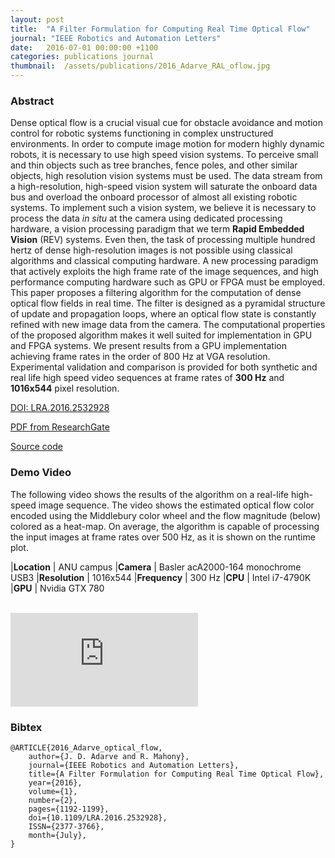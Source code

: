 ```yaml
---
layout: post
title:  "A Filter Formulation for Computing Real Time Optical Flow"
journal: "IEEE Robotics and Automation Letters"
date:   2016-07-01 00:00:00 +1100
categories: publications journal
thumbnail:  /assets/publications/2016_Adarve_RAL_oflow.jpg
---
```


### Abstract

Dense optical flow is a crucial visual cue for obstacle avoidance and motion control for robotic systems functioning in complex unstructured environments. In order to compute image motion for modern highly dynamic robots, it is necessary to use high speed vision systems. To perceive small and thin objects such as tree branches, fence poles, and other similar objects, high resolution vision systems must be used. The data stream from a high-resolution, high-speed vision system will saturate the onboard data bus and overload the onboard processor of almost all existing robotic systems. To implement such a vision system, we believe it is necessary to process the data *in situ* at the camera using dedicated processing hardware, a vision processing paradigm that we term **Rapid Embedded Vision** (REV) systems. Even then, the task of processing multiple hundred hertz of dense high-resolution images is not possible using classical algorithms and classical computing hardware. A new processing paradigm that actively exploits the high frame rate of the image sequences, and high performance computing hardware such as GPU or FPGA must be employed. This paper proposes a filtering algorithm for the computation of dense optical flow fields in real time. The filter is designed as a pyramidal structure of update and propagation loops, where an optical flow state is constantly refined with new image data from the camera. The computational properties of the proposed algorithm makes it well suited for implementation in GPU and FPGA systems. We present results from a GPU implementation achieving frame rates in the order of 800 Hz at VGA resolution. Experimental validation and comparison is provided for both synthetic and real life high speed video sequences at frame rates of **300 Hz** and **1016x544** pixel resolution.

[DOI: LRA.2016.2532928](https://doi.org/10.1109/LRA.2016.2532928)

[PDF from ResearchGate](https://www.researchgate.net/publication/295833376_A_Filter_Formulation_for_Computing_Real_Time_Optical_Flow)

[Source code](https://github.com/jadarve/optical-flow-filter)

### Demo Video

The following video shows the results of the algorithm on a real-life high-speed image sequence. The video shows the estimated optical flow color encoded using the Middlebury color wheel and the flow magnitude (below) colored as a heat-map. On average, the algorithm is capable of processing the input images at frame rates over 500 Hz, as it is shown on the runtime plot.

|**Location**   | ANU campus
|**Camera**     | Basler acA2000-164 monochrome USB3
|**Resolution** | 1016x544
|**Frequency**  | 300 Hz
|**CPU**        | Intel i7-4790K
|**GPU**        | Nvidia GTX 780

<br/>

<iframe class="youtube-video" src="https://www.youtube.com/embed/_oW1vMdBMuY" frameborder="0" allowfullscreen></iframe>


### Bibtex

```
@ARTICLE{2016_Adarve_optical_flow, 
    author={J. D. Adarve and R. Mahony}, 
    journal={IEEE Robotics and Automation Letters}, 
    title={A Filter Formulation for Computing Real Time Optical Flow}, 
    year={2016}, 
    volume={1}, 
    number={2}, 
    pages={1192-1199},
    doi={10.1109/LRA.2016.2532928}, 
    ISSN={2377-3766}, 
    month={July},
}
```